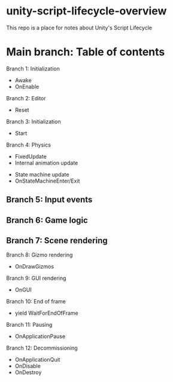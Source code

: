 # unity-script-lifecycle-overview
This repo is a place for notes about Unity's Script Lifecycle

# Main branch: Table of contents
Branch 1: Initialization 
- Awake
- OnEnable 

Branch 2: Editor
- Reset

Branch 3: Initialization
- Start

Branch 4: Physics
- FixedUpdate
- Internal animation update
* State machine update
* OnStateMachineEnter/Exit

Branch 5: Input events
-

Branch 6: Game logic
-

Branch 7: Scene rendering
- 

Branch 8: Gizmo rendering
- OnDrawGizmos

Branch 9: GUI rendering
- OnGUI

Branch 10: End of frame
- yield WaitForEndOfFrame

Branch 11: Pausing
- OnApplicationPause

Branch 12: Decommissioning
- OnApplicationQuit
- OnDisable
- OnDestroy

